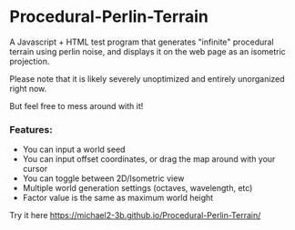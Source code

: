 # Procedural-Perlin-Terrain
A Javascript + HTML test program that generates "infinite" procedural terrain using perlin noise, and displays it on the web page as an isometric projection.

Please note that it is likely severely unoptimized and entirely unorganized right now.

But feel free to mess around with it!

### Features:
* You can input a world seed
* You can input offset coordinates, or drag the map around with your cursor
* You can toggle between 2D/Isometric view
* Multiple world generation settings (octaves, wavelength, etc)
* Factor value is the same as maximum world height


Try it here
https://michael2-3b.github.io/Procedural-Perlin-Terrain/
